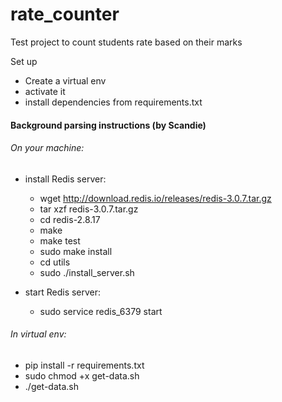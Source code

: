 # rate_counter
Test project to count students rate based on their marks


Set up

- Create a virtual env
- activate it
- install dependencies from requirements.txt


#### Background parsing instructions (by Scandie) ####

###### On your machine: ######

  - install Redis server:
    - wget http://download.redis.io/releases/redis-3.0.7.tar.gz
    - tar xzf redis-3.0.7.tar.gz
    - cd redis-2.8.17
    - make
    - make test
    - sudo make install
    - cd utils
    - sudo ./install_server.sh
    
  - start Redis server:
    - sudo service redis_6379 start
   
###### In virtual env: #######

  - pip install -r requirements.txt
  - sudo chmod +x get-data.sh
  - ./get-data.sh
  